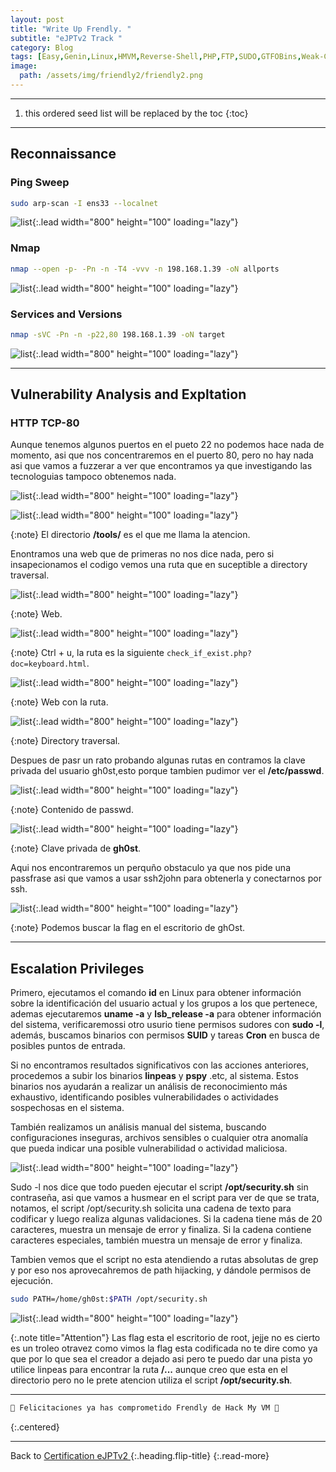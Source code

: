 ```yaml
---
layout: post
title: "Write Up Frendly. "
subtitle: "eJPTv2 Track "
category: Blog
tags: [Easy,Genin,Linux,HMVM,Reverse-Shell,PHP,FTP,SUDO,GTFOBins,Weak-Credentials,Reconnaissance,Protocols,Brute-Forcing,Directory-Traversalt,Fuzzing-Web,Path-Hijacking,eJPTv2]
image:
  path: /assets/img/friendly2/friendly2.png
---
```


***

<!--more-->

1. this ordered seed list will be replaced by the toc
{:toc}

***

## Reconnaissance


### Ping Sweep


```bash
sudo arp-scan -I ens33 --localnet
```

![list](/assets/img/friendly2/1.png){:.lead width="800" height="100" loading="lazy"}


### Nmap


```bash
nmap --open -p- -Pn -n -T4 -vvv -n 198.168.1.39 -oN allports
```


![list](/assets/img/friendly2/2.png){:.lead width="800" height="100" loading="lazy"}



### Services and Versions

```bash
nmap -sVC -Pn -n -p22,80 198.168.1.39 -oN target
```

![list](/assets/img/friendly2/3.1.png){:.lead width="800" height="100" loading="lazy"}


***

## Vulnerability Analysis and Expltation


### HTTP TCP-80

Aunque tenemos algunos puertos en el pueto 22 no podemos hace nada de momento, asi que nos concentraremos en el puerto 80, pero no hay nada asi que vamos a fuzzerar  a ver que encontramos ya que investigando las tecnologuias tampoco obtenemos nada.


![list](/assets/img/friendly2/4.png){:.lead width="800" height="100" loading="lazy"}


![list](/assets/img/friendly2/5.png){:.lead width="800" height="100" loading="lazy"}


{:note}
El directorio **/tools/** es el que me llama la atencion.


Enontramos una web que de primeras no nos dice nada, pero si insapecionamos el codigo vemos una ruta que en suceptible a directory traversal.


![list](/assets/img/friendly2/6.png){:.lead width="800" height="100" loading="lazy"}


{:note}
Web.


![list](/assets/img/friendly2/7.png){:.lead width="800" height="100" loading="lazy"}


{:note}
Ctrl + u, la  ruta es la siguiente `check_if_exist.php?doc=keyboard.html`.


![list](/assets/img/friendly2/8.png){:.lead width="800" height="100" loading="lazy"}


{:note}
Web con la ruta.


![list](/assets/img/friendly2/8.1.png){:.lead width="800" height="100" loading="lazy"}


{:note}
Directory traversal.


Despues de pasr un rato probando algunas rutas en contramos la clave privada del usuario gh0st,esto porque tambien pudimor ver el **/etc/passwd**.


![list](/assets/img/friendly2/9.1.png){:.lead width="800" height="100" loading="lazy"}


{:note}
Contenido de passwd.


![list](/assets/img/friendly2/10.1.png){:.lead width="800" height="100" loading="lazy"}


{:note}
Clave privada de **gh0st**.


Aqui nos encontraremos un perquño obstaculo ya que nos pide una passfrase asi que vamos a usar ssh2john para obtenerla y conectarnos por ssh.


![list](/assets/img/friendly2/12.png){:.lead width="800" height="100" loading="lazy"}


{:note}
Podemos buscar la flag en el escritorio de ghOst.


***

## Escalation Privileges


Primero, ejecutamos el comando **id** en Linux para obtener información sobre la identificación del usuario actual y los grupos a los que pertenece, ademas ejecutaremos **uname -a** y **lsb_release -a** para obtener información del sistema, verificaremossi otro usurio tiene permisos sudores con **sudo -l**, además, buscamos binarios con permisos **SUID** y tareas **Cron** en busca de posibles puntos de entrada. 


Si no encontramos resultados significativos con las acciones anteriores, procedemos a subir los binarios **linpeas** y **pspy** .etc, al sistema. Estos binarios nos ayudarán a realizar un análisis de reconocimiento más exhaustivo, identificando posibles vulnerabilidades o actividades sospechosas en el sistema.


También realizamos un análisis manual del sistema, buscando configuraciones inseguras, archivos sensibles o cualquier otra anomalía que pueda indicar una posible vulnerabilidad o actividad maliciosa.


![list](/assets/img/friendly2/13.png){:.lead width="800" height="100" loading="lazy"}


Sudo -l nos dice que todo pueden ejecutar el script **/opt/security.sh** sin contraseña, asi que vamos a husmear en el script para ver de que se trata, notamos, el script /opt/security.sh solicita una cadena de texto para codificar y luego realiza algunas validaciones. Si la cadena tiene más de 20 caracteres, muestra un mensaje de error y finaliza. Si la cadena contiene caracteres especiales, también muestra un mensaje de error y finaliza.

Tambien vemos que el script no esta atendiendo a rutas absolutas de grep y por eso nos  aprovecahremos de path hijacking,  y dándole permisos de ejecución.


```bash
sudo PATH=/home/gh0st:$PATH /opt/security.sh
```

![list](/assets/img/friendly2/15.png){:.lead width="800" height="100" loading="lazy"}


{:.note title="Attention"}
Las flag esta el escritorio de root, jejje no es cierto es un troleo otravez como vimos la flag esta codificada no te dire como ya que por lo que sea el creador a dejado asi pero te puedo dar una pista yo utilice linpeas para encontrar la ruta **/...** aunque creo que esta en el directorio pero no le prete atencion utiliza el script **/opt/security.sh**.


***

```bash
🎉 Felicitaciones ya has comprometido Frendly de Hack My VM 🎉
```
{:.centered}

***

Back to [Certification eJPTv2 ](2023-06-02-Road-to-eJPTv2.md){:.heading.flip-title}
{:.read-more}
